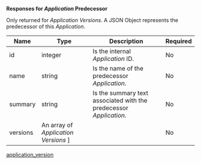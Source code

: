 **Responses for _Application_ Predecessor**

Only returned for _Application Versions_. A JSON Object represents the predecessor of this _Application_.

| Name | Type | Description | Required |
| ---- | ---- | ----------- | -------- |
| id | integer | Is the internal _Application_ ID.  | No |
| name | string | Is the name of the predecessor _Application_. | No |
| summary | string | Is the summary text associated with the predecessor _Application_. | No |
| versions | An array of _Application Versions_ ] |  | No |

[application_version](/restapi/models/#application_version)
